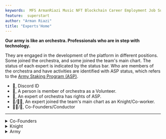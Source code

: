 ```yaml
---
keywords:  MFS ArmanRiazi Music NFT Blockchain Career Employment Job Superstar
feature:  superstart
author: "Arman Riazi"
title: "Experts'Home"
---
```


**Our army is like an orchestra. Professionals who are in step with technology.**

They are engaged in the development of the platform in different positions. Some joined the orchestra, and some joined the team's main chart. The status of each expert is indicated by the status bar. Who are members of the orchestra and have activities are identified with ASP status, which refers to the [Army Staking Program (ASP)](../career/Employment.md).

- 💌, Discord ID
- 🤝, A person is member of orchestra as a Volunteer.
- 🤑, An expert of orchestra has rights of ASP.
- 🦹/🦹‍♂️, An expert joined the team's main chart as an Knight/Co-worker.
- 🤴🏻/👸, Co-Founders/Conductor

---


<details>
  <summary>Co-Founders</summary>
<img src="..\assets\me.jpg" align="center" width="100" height="150"  class="center"/></blockquote>Arman Riazi.Web Developer, Blockchain Specialist, M.Sc.💌armanriyazi.github.io#5111 🤝🤴🏻🦹‍♂️ </blockquote>
</details>

<details>
  <summary>Knight</summary>
</details>

<details>
  <summary>Army</summary>    
  <div class="row">
    <div class="column">
    <img src="https://avatars.githubusercontent.com/u/63037202?v=4" width="100" height="150"  class="center"/><blockquote>Ahmed Khalil.M. ED, EMBA, M.Sc Digital Currency 🤝 </blockquote>
    </div>
    <div class="column">
        <img src="https://avatars.githubusercontent.com/u/40033608?v=4" width="100" height="150"  class="center"/><blockquote>Faith Roberts.FrontEnd Developer.💌faytey7 🤝</blockquote>
    </div>
    <div class="column">
        <img src="..\assets\add-image.jpg" alt="Add yourself here" width="100" height="150"  class="center"/><blockquote>Add yourself here</blockquote>
    </div>
  </div>
</details>
